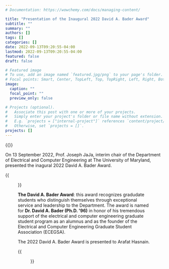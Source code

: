 ```yaml
---
# Documentation: https://wowchemy.com/docs/managing-content/

title: "Presentation of the Inaugural 2022 David A. Bader Award"
subtitle: ""
summary: ""
authors: []
tags: []
categories: []
date: 2022-09-13T09:20:55-04:00
lastmod: 2022-09-13T09:20:55-04:00
featured: false
draft: false

# Featured image
# To use, add an image named `featured.jpg/png` to your page's folder.
# Focal points: Smart, Center, TopLeft, Top, TopRight, Left, Right, BottomLeft, Bottom, BottomRight.
image:
  caption: ""
  focal_point: ""
  preview_only: false

# Projects (optional).
#   Associate this post with one or more of your projects.
#   Simply enter your project's folder or file name without extension.
#   E.g. `projects = ["internal-project"]` references `content/project/deep-learning/index.md`.
#   Otherwise, set `projects = []`.
projects: []
---
```


{{<youtube OqqMjYx4LA8>}}

On 13 September 2022, Prof. Joseph JaJa, interim chair of the Department of Electrical and Computer Engineering at The University of Maryland, presented the inagural 2022 David A. Bader Award.

{{<figure src="PXL_20220913_173535861~2.jpg" caption="Dr. David A. Bader, Arafat Hasnain, and Dr. Joseph F. JaJa">}}

**The David A. Bader Award**: this award recognizes gradudate students who distinguish themselves through exceptional service and leadership to the Department. The award is named for **Dr. David A. Bader (Ph.D. '96)** in honor of his tremendous support of the electrical and computer engineering graduate student program as an alumnus and as the founder of the Electrical and Computer Engineering Graduate Student Association (ECEGSA).

The 2022 David A. Bader Award is presented to Arafat Hasnain.

{{<figure src="PXL_20220913_173712669~2.jpg">}}
